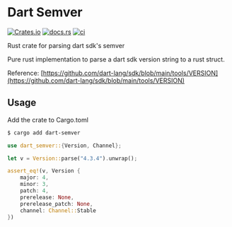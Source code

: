 # Dart Semver
[![Crates.io](https://img.shields.io/crates/v/dart-semver?color=blue)](https://crates.io/crates/dart-semver) [![docs.rs](https://img.shields.io/docsrs/dart-semver?label=docs.rs&logo=docs.rs)](https://docs.rs/dart-semver/latest/dart_semver/) [![ci](https://github.com/Yakiyo/dart-semver/actions/workflows/ci.yml/badge.svg)](https://github.com/Yakiyo/dart-semver)

Rust crate for parsing dart sdk's semver

Pure rust implementation to parse a dart sdk version string to a rust struct.

Reference: [https://github.com/dart-lang/sdk/blob/main/tools/VERSION](https://github.com/dart-lang/sdk/blob/main/tools/VERSION)

## Usage
Add the crate to Cargo.toml
```bash
$ cargo add dart-semver
```

```rs
use dart_semver::{Version, Channel};

let v = Version::parse("4.3.4").unwrap();

assert_eq!(v, Version {
    major: 4,
    minor: 3,
    patch: 4,
    prerelease: None,
    prerelease_patch: None,
    channel: Channel::Stable
})

```
